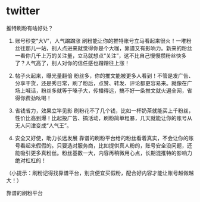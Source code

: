 # twitter
推特刷粉有啥好处？

1. 账号秒变“大V”，人气蹭蹭涨
刷粉能让你的推特账号立马看起来很火！一堆粉丝往那儿一站，别人点进来就觉得你是个大咖，靠谱又有影响力。新来的粉丝一看你几千上万的关注量，立马就想点“关注”，这不比自己慢慢攒粉丝快多了？人气高了，别人对你的信任感也蹭蹭往上涨！

2. 帖子火起来，曝光量翻倍
粉丝多，你的推文能被更多人看到！不管是发广告、分享干货，还是秀日常，刷了粉后，点赞、转发、评论都更容易来。就像在广场上喊话，粉丝多就等于嗓子大，传播得远，搞不好一条推文就火遍全网，省得你费劲吆喝！

3. 省钱省力，效果立竿见影
刷粉花不了几个钱，比如一杯奶茶就能买上千粉丝，性价比高到爆！比起投广告、搞活动，刷粉简单粗暴，几天就能让你的账号从无人问津变成“人气王”。

4. 安全又好使，助力长远发展
靠谱的刷粉平台给的粉丝看着真实，不会让你的账号看起来假假的。只要选对服务商，比如提供真人粉的，账号安全没问题，还能吸引更多真粉丝。粉丝基数一大，内容再稍微用心点，长期混推特的影响力绝对杠杠的！

（小提示：刷粉记得找靠谱平台，别贪便宜买假粉，配合好内容才能让账号越做越大！）

靠谱的刷粉平台 
